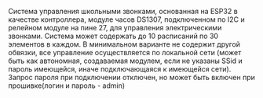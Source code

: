 Система управления школьными звонками, основанная на ESP32 в качестве контроллера, модуле часов DS1307, подключенном по I2C и релейном модуле на пине 27, для управления электрическими звонками. Система может содержать до 10 расписаний по 30 элементов в каждом. В минимальном варианте не содержит другой обвязки, все управление осуществляется по локальной сети (может быть как автономная, создаваемая модулем, если не указаны SSid и пароль имеющейся, иначе подключающаяся к имеющейся сети). Запрос пароля при подключении отключен, но может быть включен при прошивке(логин и пароль - admin)
